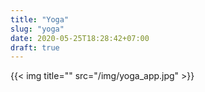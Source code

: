 ```yaml
---
title: "Yoga"
slug: "yoga"
date: 2020-05-25T18:28:42+07:00
draft: true
---
```


  {{< img title="" src="/img/yoga_app.jpg" >}}